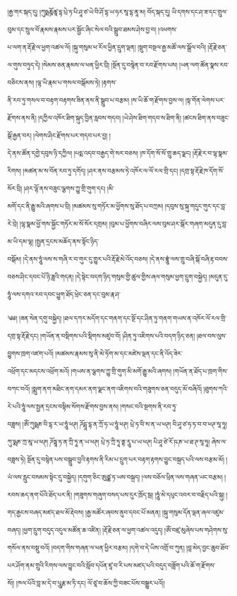 ﻿  
།རྒྱ་གར་སྐད་དུ། །ཀུཥྨཎྜོཚཱ་དྷ་པྲེ་ཏ་པི་ཤཱ་ཙ་ཡེ་བི་ཤོ་དྷ་ཡ་ཧར་སཱ་དྷ་ནཱ་མ། བོད་སྐད་དུ། ཡི་དགས་དང་ཤ་ཟ་དང་གྲུལ་བུམ་དང་སྲུལ་བོ་རྣམས་རྣམས་པར་སྦྱོང་ཞིང་སེལ་བའི་སྒྲུབ་ཐམས་ཤེས་བྱ་བ། །འཕགས་  
པ་ལག་ན་རྡོ་རྗེ་ལ་ཕྱག་འཚལ་ལོ། །སྐུ་གསུམ་ཕ་རོལ་ཕྱིན་དྲུག་ལྡན། །སྡུག་བསྔལ་རྒྱ་མཚོ་ལས་སྒྲོལ་བའི། །རྡོ་རྗེ་ཅན་ལ་གུས་བཏུད་དེ། །སེམས་ཅན་རྣམས་ལ་ཕན་ཕྱིར་བྲི། །སྔོན་དུ་བསྙེན་བ་རབ་རྫོགས་པས། །ཡན་ལག་ཚོན་སྣས་རབ་བཅིངས་ནས། །ལྷ་ཡི་རྣམ་པ་གསལ་བསྒོམས་ཏེ། །རྟགས་  
ནི་རབ་ཏུ་གསལ་བ་བརྟག་བརྟགས་ཟིན་ནས་ནི་སྒྲུབ་པ་བརྩམ། །ས་ཡི་ཆོ་ག་རྫོགས་བྱས་ལ། །སྟ་གོན་ལེགས་པར་རྫོགས་ནས་ནི། །དཀྱིལ་འཁོར་ཐིག་སྐུད་བྱིན་རླབས་གདབ། །ཡེ་ཤེས་ཐིག་གདབ་ས་ཐིག་ནི། །ཚངས་ཐིག་ནས་བཟུང་སྒོ་རྒྱན་བར། །ལེགས་ཤིང་རྫོགས་པར་གདབ་པར་བྱ། །  
དེ་ནས་ཚོན་དགྱེ་དབུས་ཉི་དཀྱིལ། །པདྨ་འདབ་བརྒྱད་གེ་སར་བཅས། །ཁ་དོག་སོ་སོ་གྲུ་ཆད་ལྗང། །རྡོ་རྗེ་ར་བ་ལྷ་སྣམ་རིགས། །མཚན་མ་ས་བོན་རབ་ཏུ་དགོད། །ཤར་ནས་བརྩམས་ཏེ་འཁོར་ལ་ལོ་རལ་གྲི་དང། །དགྲ་སྟ་རྡོ་རྗེ་ཁ་དོག་སོ་སོར་བྲི། །ཤར་ལྷོ་ནས་བཟུང་ལྕགས་ཀྱུ་གྲི་གུག་དང། །མི་  
མགོ་དང་ནི་རྒྱུ་མའི་ཞགས་པ་བྲི། །མཚམས་སུ་གཏོར་མ་ཕྱོགས་སུ་ཐོད་པ་བཀྲམ། །དབུས་སུ་སྐུ་གདུང་གུར་དང་བླ་རེ་བྲེ། །ལྷ་སྣམ་ཕྱོ་གས་སྐྱོང་གཏོར་མ་སོ་སོར་དགྲམ། །བུམ་པ་ཕྱོགས་བཞིར་ལས་བུམ་ཤར་སྒོར་གཞག་མདུན་དུ་བླ་མ་ཡི་དམ་ལྷ། །སྤྱན་དྲངས་མཆོད་ནས་སྟོང་ཉིད་  
བསྒོམ། །དེ་ནས་ཧཱུཾ་ལས་ས་གཞི་ར་བ་གུར་དུ་གྱུར་པའི་རྡོ་རྗེ་མེ་འོད་བཅས། །དེ་ནས་བྷཱུཾ་ལས་གྲུ་བཞི་སྒོ་བཞི་རྟ་བབས་བཅས་ཤིང་དབང་པོ་ཉི་ཟླའི་གདན། །དེ་སྟེང་བདག་ཉིད་གསུམ་གྱི་ཚུལ་གྱིས་ཞལ་གསུམ་ཕྱག་དྲུག་བསྐྱེད། །མདུན་དུ་ཧཱུཾ་ལས་དགའ་རབ་དབང་ཕྱུག་ཐོད་ཕྲེང་ཅན་དང་བུམ་རྣ་ཤ་  
  
༄༅། །ཟན་སེན་དགུ་བསྐྱེད། །ཐལ་དཀར་མདོག་དང་གནག་དང་སྔོ་དང་ཤིན་ཏུ་གནག་གཡས་ན་འཁོར་ལོ་རལ་གྲི་དགྲ་སྟ་རྡོ་རྗེ་དང། །གཡོན་ན་བསྡིགས་པའི་སྡིགས་མཛུབ་བོ། །ཤིན་ཏུ་འཇིགས་པའི་བདག་ཉིད་ཅན། །ཐལ་བས་ལུས་བྱུགས་ཁྲག་འཛག་པའོ། །མཚམས་རྣམས་སུ་ནི་མེ་ཏོག་མ་དང་མཛེས་ལྡན་དང་ནི་འོད་ཟེར་  
འཕྲོག་དང་མདངས་འཕྲོག་མའོ། །གཡས་ན་ལྕགས་ཀྱུ་གྲི་གུག་མི་མགོ་རྒྱུ་མའི་ཞགས། །གཡོན་ན་ཐོད་པ་ཁྲག་གིས་བཀང་བའོ། །སྨུག་ནག་མཐིང་ནག་དམར་ནག་ལྗང་ནག་འཇིགས་བའི་གཟུགས་ཅན་བདུད་མོ་བཞིའོ། །ཐུགས་ཀའི་རེ་པའི་ཧཱུཾ་ལས་སྤྱན་དྲངས་བསྟིམ་སོགས་རྫོགས་བྱས་ནས། །གསང་བའི་སྔགས་ནི་རབ་ཏུ་  
བཟླས། །ཨོཾ་ཀུཥྨཎ་བི་དྷ་ར་ཡ་ཧཱུཾ་ཕཊ། ཌོདྶཱ་དྷ་ན་ཀྲོ་ཧ་ཡ་ཧཱུཾ་ཕཊ། པྲེ་ཏ་བི་ས་ན་ཡ་ཕཊ། བི་ཤཱ་ཙ་ཧ་ཏ་བ་བ་ཕཊ་སཱ་ཧཱ། ཀུ་ཥྨཎ་ཀྲ་མཱ་ཡ་ཕཊ། ཌོཏྶཱ་ཏ་ན་ཀྲི་ཏཱ་ན་ཡ་ཕཊ། པྲེ་ཏ་ཀྲི་ཏཱ་ནྟ་རཱུ་པ་ཡ་ཕཊ། པི་ཤཱ་ཙེ་རོ་ཥ་ཎ་ཡ་ཐ་ཊ་སཱ་ཧཱ། ཞེས་ལ་བཟླས་ཏེ། སྔོན་དུ་བསྙེན་པས་བསྒྲུབ་བྱའི་རྟགས་ནི་རིམ་པ་དྲུག་པར་བརྟག་རྟགས་བྱུང་བསྐྲད་པའི་ལས་བརྩམ་མོ། །  
ཡཾ་ལས་རླུང་བསམས་སྟེང་དུ་བསྐྱེད། །དགུག་ཅིང་ཨུཙྪ་ཏ་ཡས་བསྐྲད། །ལས་བཅོལ་ཕྲིན་ལས་གཞན་ཡང་བརྩམ། །རབས་ཆད་ནག་པོའི་ཐོད་པར་ནི། །གཟུགས་གཞུག་བསད་པས་དུར་ཁྲོད་སྦ། །ཧཱུཾ་མེ་དཔུང་འབར་བ་བརྗིད་པའི་སྐུ། །གད་རྒྱངས་བཞད་མཛད་ཐལ་མོ་རྡེབས། །རྒྱ་མཚོར་ཞབས་ནུབ་དབང་པོ་མནན། །སྐུ་གསུམ་དོན་ལྡན་ཞལ་འཛུམ་  
བཞད། །ཕྱག་དྲུག་བདུད་འདུལ་མཚོན་ཆ་འཛིན། །རྡོ་རྗེ་ཅན་ལ་ཕྱག་འཚལ་འདུད། །ཨོཾ་བཛྲ་མུཞེས་པས་གཤེགས་སུ་གསོལ་ནས་བསྡུ་བའོ། །བདག་གིས་གཞན་ལ་ཕན་ཕྱིར་བརྩམ། །དགེ་བ་དེ་ཡིས་འགྲོ་བ་ཀུན། །བླ་མེད་བྱང་ཆུབ་ཐོབ་པར་ཤོག་ནམ་གྲུའི་རིགས་ལས་བྱུང་བའི་སློབ་དཔོན་ཛཱ་བ་རི་པས་མཛད་པའི་བདུད་བཟློག་པའི་ཆོ་ག་རྫོགས་  
སོ།། །ཁལ་པོའི་བླ་མ་དེ་བ་པཱུརྞ་མ་ཏི་དང། ལོ་ཙཱ་བ་ཆོས་ཀྱི་བཟང་པོས་བསྒྱུར་པའོ།།  
  
  
